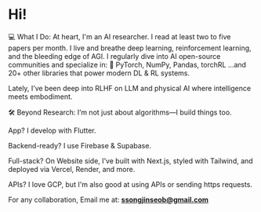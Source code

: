# Hi!

💻 What I Do:
At heart, I'm an AI researcher. I read at least two to five papers per month. I live and breathe deep learning, reinforcement learning, and the bleeding edge of AGI.
I regularly dive into AI open-source communities and specialize in:
🧠 PyTorch, NumPy, Pandas, torchRL
…and 20+ other libraries that power modern DL & RL systems.

Lately, I’ve been deep into RLHF on LLM and physical AI where intelligence meets embodiment.

🛠️ Beyond Research:
I’m not just about algorithms—I build things too.

App? I develop with Flutter.

Backend-ready? I use Firebase & Supabase.

Full-stack? On Website side, I’ve built with Next.js, styled with Tailwind, and deployed via Vercel, Render, and more.

APIs? I love GCP, but I'm also good at using APIs or sending https requests.


For any collaboration, Email me at: **ssongjinseob@gmail.com**  

